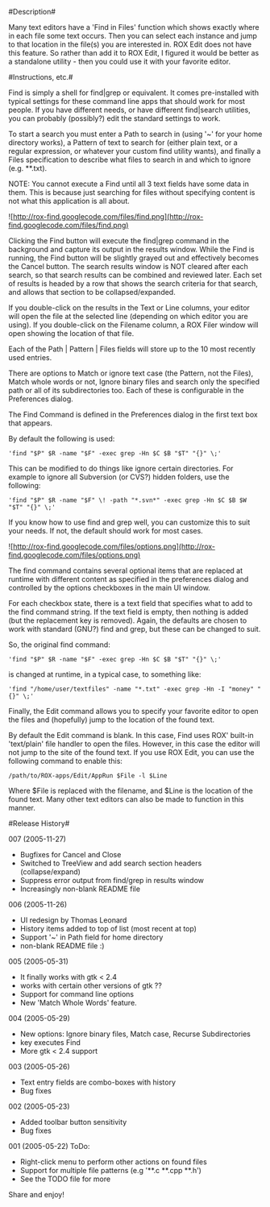#Description#

Many text editors have a 'Find in Files' function which shows exactly where in each file some text occurs. Then you can select each instance and jump to that location in the file(s) you are interested in.
ROX Edit does not have this feature. So rather than add it to ROX Edit, I figured it would be better as a standalone utility - then you could use it with your favorite editor.

#Instructions, etc.#

Find is simply a shell for find|grep or equivalent. It comes pre-installed with typical settings for these command line apps that should work for most people. If you have different needs, or have different find|search utilities, you can probably (possibly?) edit the standard settings to work.

To start a search you must enter a Path to search in (using '~' for your home directory works), a Pattern of text to search for (either plain text, or a regular expression, or whatever your custom find utility wants), and finally a Files specification to describe what files to search in and which to ignore (e.g. **.txt).

NOTE: You cannot execute a Find until all 3 text fields have some data in them. This is because just searching for files without specifying content is not what this application is all about.

![http://rox-find.googlecode.com/files/find.png](http://rox-find.googlecode.com/files/find.png)

Clicking the Find button will execute the find|grep command in the background and capture its output in the results window. While the Find is running, the Find button will be slightly grayed out and effectively becomes the Cancel button. The search results window is NOT cleared after each search, so that search results can be combined and reviewed later. Each set of results is headed by a row that shows the search criteria for that search, and allows that section to be collapsed/expanded.

If you double-click on the results in the Text or Line columns, your editor will open the file at the selected line (depending on which editor you are using). If you double-click on the Filename column, a ROX Filer window will open showing the location of that file.

Each of the Path | Pattern | Files fields will store up to the 10 most recently used entries.

There are options to Match or ignore text case (the Pattern, not the Files), Match whole words or not, Ignore binary files and search only the specified path or all of its subdirectories too. Each of these is configurable in the Preferences dialog.

The Find Command is defined in the Preferences dialog in the first text box that appears.

By default the following is used:

    'find "$P" $R -name "$F" -exec grep -Hn $C $B "$T" "{}" \;'


This can be modified to do things like ignore certain directories. For example to ignore all Subversion (or CVS?) hidden folders, use the following:

    'find "$P" $R -name "$F" \! -path "*.svn*" -exec grep -Hn $C $B $W "$T" "{}" \;'


If you know how to use find and grep well, you can customize this to suit your needs. If not, the default should work for most cases.

![http://rox-find.googlecode.com/files/options.png](http://rox-find.googlecode.com/files/options.png)

The find command contains several optional items that are replaced at runtime with different content as specified in the preferences dialog and controlled by the options checkboxes in the main UI window.

For each checkbox state, there is a text field that specifies what to add to the find command string. If the text field is empty, then nothing is added (but the replacement key is removed). Again, the defaults are chosen to work with standard (GNU?) find and grep, but these can be changed to suit.

So, the original find command:

    'find "$P" $R -name "$F" -exec grep -Hn $C $B "$T" "{}" \;'


is changed at runtime, in a typical case, to something like:

    'find "/home/user/textfiles" -name "*.txt" -exec grep -Hn -I "money" "{}" \;'


Finally, the Edit command allows you to specify your favorite editor to open the files and (hopefully) jump to the location of the found text.

By default the Edit command is blank. In this case, Find uses ROX' built-in 'text/plain' file handler to open the files. However, in this case the editor will not jump to the site of the found text. If you use ROX Edit, you can use the following command to enable this:

    /path/to/ROX-apps/Edit/AppRun $File -l $Line


Where $File is replaced with the filename, and $Line is the location of the found text. Many other text editors can also be made to function in this manner.

#Release History#

007 (2005-11-27)

  * Bugfixes for Cancel and Close
  * Switched to TreeView and add search section headers (collapse/expand)
  * Suppress error output from find/grep in results window
  * Increasingly non-blank README file

006 (2005-11-26)

  * UI redesign by Thomas Leonard
  * History items added to top of list (most recent at top)
  * Support '~' in Path field for home directory
  * non-blank README file :)

005 (2005-05-31)

  * It finally works with gtk < 2.4
  * works with certain other versions of gtk ??
  * Support for command line options
  * New 'Match Whole Words' feature.

004 (2005-05-29)

  * New options: Ignore binary files, Match case, Recurse Subdirectories
  * key executes Find
  * More gtk < 2.4 support

003 (2005-05-26)

  * Text entry fields are combo-boxes with history
  * Bug fixes

002 (2005-05-23)

  * Added toolbar button sensitivity
  * Bug fixes

001 (2005-05-22)
ToDo:

  * Right-click menu to perform other actions on found files
  * Support for multiple file patterns (e.g '**.c **.cpp **.h')
  * See the TODO file for more

Share and enjoy!

